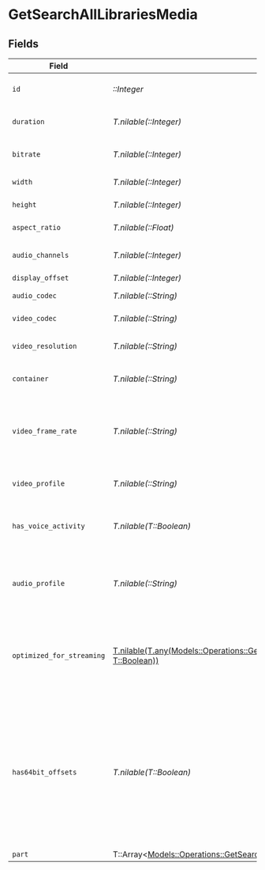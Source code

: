 # GetSearchAllLibrariesMedia


## Fields

| Field                                                                                                                                                                  | Type                                                                                                                                                                   | Required                                                                                                                                                               | Description                                                                                                                                                            | Example                                                                                                                                                                |
| ---------------------------------------------------------------------------------------------------------------------------------------------------------------------- | ---------------------------------------------------------------------------------------------------------------------------------------------------------------------- | ---------------------------------------------------------------------------------------------------------------------------------------------------------------------- | ---------------------------------------------------------------------------------------------------------------------------------------------------------------------- | ---------------------------------------------------------------------------------------------------------------------------------------------------------------------- |
| `id`                                                                                                                                                                   | *::Integer*                                                                                                                                                            | :heavy_check_mark:                                                                                                                                                     | Unique media identifier.                                                                                                                                               | 387322                                                                                                                                                                 |
| `duration`                                                                                                                                                             | *T.nilable(::Integer)*                                                                                                                                                 | :heavy_minus_sign:                                                                                                                                                     | Duration of the media in milliseconds.                                                                                                                                 | 9610350                                                                                                                                                                |
| `bitrate`                                                                                                                                                              | *T.nilable(::Integer)*                                                                                                                                                 | :heavy_minus_sign:                                                                                                                                                     | Bitrate in bits per second.                                                                                                                                            | 25512                                                                                                                                                                  |
| `width`                                                                                                                                                                | *T.nilable(::Integer)*                                                                                                                                                 | :heavy_minus_sign:                                                                                                                                                     | Video width in pixels.                                                                                                                                                 | 3840                                                                                                                                                                   |
| `height`                                                                                                                                                               | *T.nilable(::Integer)*                                                                                                                                                 | :heavy_minus_sign:                                                                                                                                                     | Video height in pixels.                                                                                                                                                | 1602                                                                                                                                                                   |
| `aspect_ratio`                                                                                                                                                         | *T.nilable(::Float)*                                                                                                                                                   | :heavy_minus_sign:                                                                                                                                                     | Aspect ratio of the video.                                                                                                                                             | 2.35                                                                                                                                                                   |
| `audio_channels`                                                                                                                                                       | *T.nilable(::Integer)*                                                                                                                                                 | :heavy_minus_sign:                                                                                                                                                     | Number of audio channels.                                                                                                                                              | 6                                                                                                                                                                      |
| `display_offset`                                                                                                                                                       | *T.nilable(::Integer)*                                                                                                                                                 | :heavy_minus_sign:                                                                                                                                                     | N/A                                                                                                                                                                    | 50                                                                                                                                                                     |
| `audio_codec`                                                                                                                                                          | *T.nilable(::String)*                                                                                                                                                  | :heavy_minus_sign:                                                                                                                                                     | Audio codec used.                                                                                                                                                      | aac                                                                                                                                                                    |
| `video_codec`                                                                                                                                                          | *T.nilable(::String)*                                                                                                                                                  | :heavy_minus_sign:                                                                                                                                                     | Video codec used.                                                                                                                                                      | hevc                                                                                                                                                                   |
| `video_resolution`                                                                                                                                                     | *T.nilable(::String)*                                                                                                                                                  | :heavy_minus_sign:                                                                                                                                                     | Video resolution (e.g., 4k).                                                                                                                                           | 4k                                                                                                                                                                     |
| `container`                                                                                                                                                            | *T.nilable(::String)*                                                                                                                                                  | :heavy_minus_sign:                                                                                                                                                     | Container format of the media.                                                                                                                                         | mp4                                                                                                                                                                    |
| `video_frame_rate`                                                                                                                                                     | *T.nilable(::String)*                                                                                                                                                  | :heavy_minus_sign:                                                                                                                                                     | Frame rate of the video. Values found include NTSC, PAL, 24p<br/>                                                                                                      | 24p                                                                                                                                                                    |
| `video_profile`                                                                                                                                                        | *T.nilable(::String)*                                                                                                                                                  | :heavy_minus_sign:                                                                                                                                                     | Video profile (e.g., main 10).                                                                                                                                         | main 10                                                                                                                                                                |
| `has_voice_activity`                                                                                                                                                   | *T.nilable(T::Boolean)*                                                                                                                                                | :heavy_minus_sign:                                                                                                                                                     | Indicates whether voice activity is detected.                                                                                                                          | false                                                                                                                                                                  |
| `audio_profile`                                                                                                                                                        | *T.nilable(::String)*                                                                                                                                                  | :heavy_minus_sign:                                                                                                                                                     | The audio profile used for the media (e.g., DTS, Dolby Digital, etc.).                                                                                                 | dts                                                                                                                                                                    |
| `optimized_for_streaming`                                                                                                                                              | [T.nilable(T.any(Models::Operations::GetSearchAllLibrariesOptimizedForStreaming1, T::Boolean))](../../models/operations/getsearchalllibrariesoptimizedforstreaming.md) | :heavy_minus_sign:                                                                                                                                                     | Has this media been optimized for streaming. NOTE: This can be 0, 1, false or true                                                                                     |                                                                                                                                                                        |
| `has64bit_offsets`                                                                                                                                                     | *T.nilable(T::Boolean)*                                                                                                                                                | :heavy_minus_sign:                                                                                                                                                     | Indicates whether the media has 64-bit offsets.<br/>This is relevant for media files that may require larger offsets than what 32-bit integers can provide.<br/>       | false                                                                                                                                                                  |
| `part`                                                                                                                                                                 | T::Array<[Models::Operations::GetSearchAllLibrariesPart](../../models/operations/getsearchalllibrariespart.md)>                                                        | :heavy_minus_sign:                                                                                                                                                     | N/A                                                                                                                                                                    |                                                                                                                                                                        |